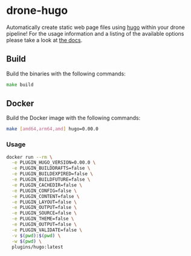 # drone-hugo

Automatically create static web page files using [hugo](https://github.com/gohugoio/hugo) within your drone pipeline! For the usage information and a listing of the available options please take a look at [the docs](http://plugins.drone.io/drone-plugins/drone-hugo/).

## Build

Build the binaries with the following commands:

```go
make build
```

## Docker

Build the Docker image with the following commands:

```bash
make [amd64,arm64,amd] hugo=0.00.0
```

### Usage

```bash
docker run --rm \
  -e PLUGIN_HUGO_VERSION=0.00.0 \
  -e PLUGIN_BUILDDRAFTS=false \
  -e PLUGIN_BUILDEXPIRED=false \
  -e PLUGIN_BUILDFUTURE=false \
  -e PLUGIN_CACHEDIR=false \
  -e PLUGIN_CONFIG=false \
  -e PLUGIN_CONTENT=false \
  -e PLUGIN_LAYOUT=false \
  -e PLUGIN_OUTPUT=false \
  -e PLUGIN_SOURCE=false \
  -e PLUGIN_THEME=false \
  -e PLUGIN_OUTPUT=false \
  -e PLUGIN_VALIDATE=false \
  -v $(pwd):$(pwd) \
  -w $(pwd) \
  plugins/hugo:latest
```

